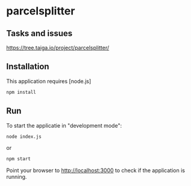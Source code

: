 # parcelsplitter

## Tasks and issues

https://tree.taiga.io/project/parcelsplitter/

## Installation

This application requires [node.js]

```sh
npm install
```

## Run

To start the applicatie in "development mode":

```sh
node index.js
```

or

```sh
npm start
```

Point your browser to [http://localhost:3000](http://localhost:3000) to check if the application is running.
